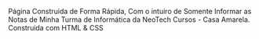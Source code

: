 Página Construida de Forma Rápida, Com o intuiro de Somente Informar as Notas de Minha Turma de Informática da NeoTech Cursos - Casa Amarela. Construida com HTML & CSS
